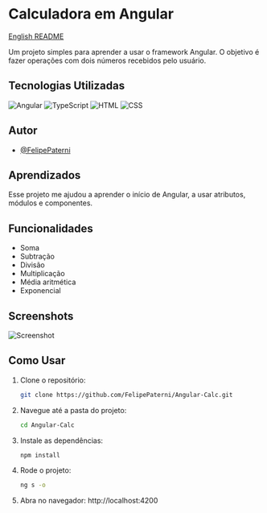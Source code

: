 
# Calculadora em Angular
[English README](/README.md)  
  
Um projeto simples para aprender a usar o framework Angular. O objetivo é fazer operações com dois números recebidos pelo usuário.

## Tecnologias Utilizadas
![Angular](https://img.shields.io/badge/Angular-DD0031?style=for-the-badge&logo=angular&logoColor=white) ![TypeScript](https://img.shields.io/badge/TypeScript-3178C6?style=for-the-badge&logo=typescript&logoColor=white) ![HTML](https://img.shields.io/badge/HTML-E34F26?style=for-the-badge&logo=html5&logoColor=white) ![CSS](https://img.shields.io/badge/CSS-1572B6?style=for-the-badge&logo=css3&logoColor=white)

## Autor

- [@FelipePaterni](https://www.github.com/FelipePaterni)

## Aprendizados

Esse projeto me ajudou a aprender o início de Angular, a usar atributos, módulos e componentes.

## Funcionalidades

- Soma
- Subtração
- Divisão
- Multiplicação
- Média aritmética
- Exponencial

## Screenshots

![Screenshot](https://i.imgur.com/rg2sjvL.png)

## Como Usar

1. Clone o repositório:
   ```bash
   git clone https://github.com/FelipePaterni/Angular-Calc.git
   ```

2. Navegue até a pasta do projeto:
   ```bash
   cd Angular-Calc
   ```

3. Instale as dependências:
   ```bash
   npm install
   ```

4. Rode o projeto:
   ```bash
   ng s -o
   ```

5. Abra no navegador:
 http://localhost:4200
    
